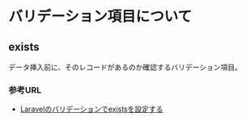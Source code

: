 # バリデーション項目について

## exists
データ挿入前に、そのレコードがあるのか確認するバリデーション項目。

### 参考URL
- [Laravelのバリデーションでexistsを設定する](https://pensuke.work/posts/laravel-validation-exists)
